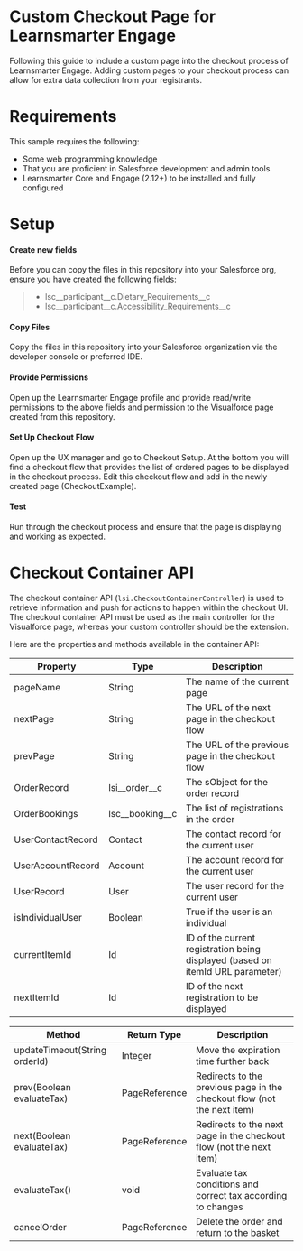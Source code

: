 # Custom Checkout Page for Learnsmarter Engage
Following this guide to include a custom page into the checkout process of Learnsmarter Engage. Adding custom pages to your checkout process can allow for extra data collection from your registrants.

# Requirements
This sample requires the following:

* Some web programming knowledge
* That you are proficient in Salesforce development and admin tools 
* Learnsmarter Core and Engage (2.12+) to be installed and fully configured

# Setup
#### Create new fields
Before you can copy the files in this repository into your Salesforce org, ensure you have created the following fields:

> * lsc__participant__c.Dietary_Requirements__c
> * lsc__participant__c.Accessibility_Requirements__c

#### Copy Files
Copy the files in this repository into your Salesforce organization via the developer console or preferred IDE.

#### Provide Permissions
Open up the Learnsmarter Engage profile and provide read/write permissions to the above fields and permission to the Visualforce page created from this repository.

#### Set Up Checkout Flow
Open up the UX manager and go to Checkout Setup. At the bottom you will find a checkout flow that provides the list of ordered pages to be displayed in the checkout process. Edit this checkout flow and add in the newly created page (CheckoutExample).

#### Test
Run through the checkout process and ensure that the page is displaying and working as expected.


# Checkout Container API
The checkout container API (`lsi.CheckoutContainerController`) is used to retrieve information and push for actions to happen within the checkout UI. The checkout container API must be used as the main controller for the Visualforce page, whereas your custom controller should be the extension.

Here are the properties and methods available in the container API:

Property | Type | Description
---------|------|------------
pageName | String | The name of the current page
nextPage | String | The URL of the next page in the checkout flow
prevPage | String | The URL of the previous page in the checkout flow
OrderRecord | lsi__order__c | The sObject for the order record
OrderBookings | lsc__booking__c | The list of registrations in the order
UserContactRecord | Contact | The contact record for the current user
UserAccountRecord | Account | The account record for the current user
UserRecord | User | The user record for the current user
isIndividualUser | Boolean | True if the user is an individual
currentItemId | Id | ID of the current registration being displayed (based on itemId URL parameter)
nextItemId | Id | ID of the next registration to be displayed

Method | Return Type | Description
-------|-------------|------------
updateTimeout(String orderId) | Integer |  Move the expiration time further back
prev(Boolean evaluateTax) | PageReference | Redirects to the previous page in the checkout flow (not the next item)
next(Boolean evaluateTax) | PageReference | Redirects to the next page in the checkout flow (not the next item)
evaluateTax() | void | Evaluate tax conditions and correct tax according to changes
cancelOrder | PageReference | Delete the order and return to the basket
